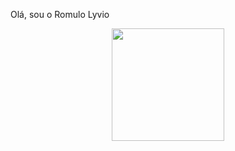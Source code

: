 Olá, sou o Romulo Lyvio
<div align="center">
  <a href="https://github.com/lyvioo">
  <img height="180em" src="https://github-readme-stats.vercel.app/api?username=rafaballerini&show_icons=true&theme=dracula&include_all_commits=true&count_private=true"/>
